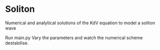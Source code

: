 # Soliton
Numerical and analytical solutions of the KdV equation to model a soliton wave


Run main.py
Vary the parameters and watch the numerical scheme destabilise. 
